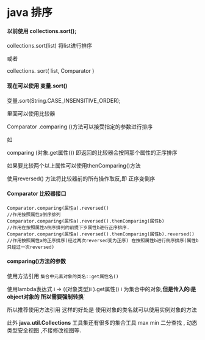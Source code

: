 # java 排序

#### 以前使用 collections.sort();

collections.sort(list) 将list进行排序

或者

collections. sort( list, Comparator ) 

#### 现在可以使用     变量.sort()

变量.sort(String.CASE_INSENSITIVE_ORDER);

里面可以使用比较器

Comparator .comparing ()方法可以接受指定的参数进行排序

如

comparing (对象.get属性()) 即返回的比较器会按照那个属性的正序排序

如果要比较两个以上属性可以使用thenComparing()方法

使用reversed() 方法将比较器前的所有操作取反,即 正序变倒序

#### Comparator   比较器接口

```
Comparator.comparing(属性a).reversed()
//作用按照属性a倒序排列
Comparator.comparing(属性a).reversed().thenComparing(属性b)
//作用在按照属性a倒序排列的前提下岁属性b进行正序排序.
Comparator.comparing(属性a).reversed().thenComparing(属性b).reversed()
//作用按照属性a的正序排序(经过两次reversed变为正序) 在按照属性b进行倒序排序(属性b只经过一次reversed)
```

#### comparing()方法的参数

使用方法引用   `集合中元素对象的类名::get属性名()`

使用lambda表达式   i -> ((对象类型)i ).get属性()     i 为集合中的对象,**但是传入的i是object对象的 所以需要强制转换**`

所以推荐使用方法引用 这样的好处是 使用对象的类名就可以使用实例对象的方法

此外  **java.util.Collections**  工具集还有很多的集合工具  max  min   二分查找  , 动态类型安全视图 ,不接修改视图等.